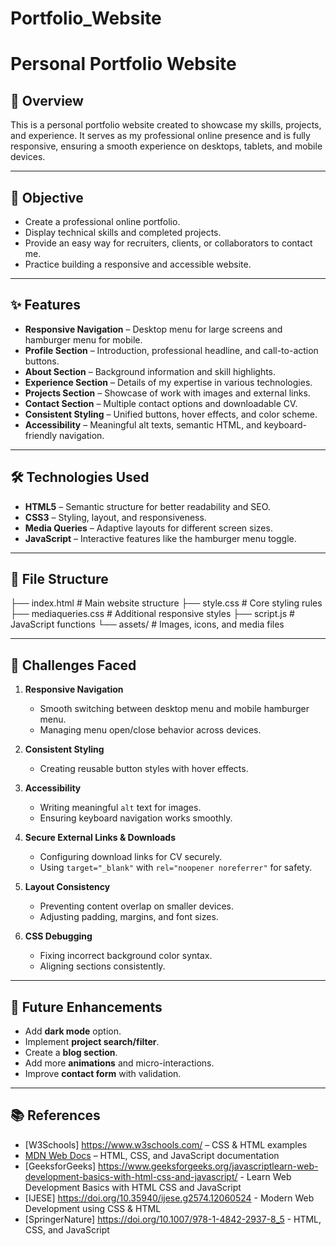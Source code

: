 # Portfolio_Website
# Personal Portfolio Website

## 📌 Overview
This is a personal portfolio website created to showcase my skills, projects, and experience. It serves as my professional online presence and is fully responsive, ensuring a smooth experience on desktops, tablets, and mobile devices.

---

## 🎯 Objective
- Create a professional online portfolio.
- Display technical skills and completed projects.
- Provide an easy way for recruiters, clients, or collaborators to contact me.
- Practice building a responsive and accessible website.

---

## ✨ Features
- **Responsive Navigation** – Desktop menu for large screens and hamburger menu for mobile.
- **Profile Section** – Introduction, professional headline, and call-to-action buttons.
- **About Section** – Background information and skill highlights.
- **Experience Section** – Details of my expertise in various technologies.
- **Projects Section** – Showcase of work with images and external links.
- **Contact Section** – Multiple contact options and downloadable CV.
- **Consistent Styling** – Unified buttons, hover effects, and color scheme.
- **Accessibility** – Meaningful alt texts, semantic HTML, and keyboard-friendly navigation.

---

## 🛠 Technologies Used
- **HTML5** – Semantic structure for better readability and SEO.
- **CSS3** – Styling, layout, and responsiveness.
- **Media Queries** – Adaptive layouts for different screen sizes.
- **JavaScript** – Interactive features like the hamburger menu toggle.

---

## 📂 File Structure
├── index.html # Main website structure
├── style.css # Core styling rules
├── mediaqueries.css # Additional responsive styles
├── script.js # JavaScript functions
└── assets/ # Images, icons, and media files


---

## 🚧 Challenges Faced
1. **Responsive Navigation**
   - Smooth switching between desktop menu and mobile hamburger menu.
   - Managing menu open/close behavior across devices.

2. **Consistent Styling**
   - Creating reusable button styles with hover effects.

3. **Accessibility**
   - Writing meaningful `alt` text for images.
   - Ensuring keyboard navigation works smoothly.

4. **Secure External Links & Downloads**
   - Configuring download links for CV securely.
   - Using `target="_blank"` with `rel="noopener noreferrer"` for safety.

5. **Layout Consistency**
   - Preventing content overlap on smaller devices.
   - Adjusting padding, margins, and font sizes.

6. **CSS Debugging**
   - Fixing incorrect background color syntax.
   - Aligning sections consistently.

---

## 🚀 Future Enhancements
- Add **dark mode** option.
- Implement **project search/filter**.
- Create a **blog section**.
- Add more **animations** and micro-interactions.
- Improve **contact form** with validation.

---

## 📚 References
- [W3Schools] https://www.w3schools.com/ – CSS & HTML examples
- [MDN Web Docs](https://developer.mozilla.org/) – HTML, CSS, and JavaScript documentation
- [GeeksforGeeks] https://www.geeksforgeeks.org/javascriptlearn-web-development-basics-with-html-css-and-javascript/ - Learn Web Development Basics with HTML CSS and JavaScript
- [IJESE] https://doi.org/10.35940/ijese.g2574.12060524 -  Modern Web Development using CSS & HTML
- [SpringerNature] https://doi.org/10.1007/978-1-4842-2937-8_5 - HTML, CSS, and JavaScript